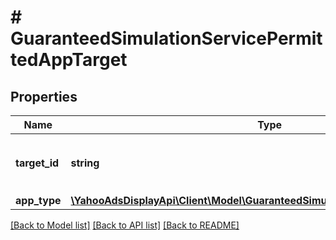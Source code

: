 # # GuaranteedSimulationServicePermittedAppTarget

## Properties

Name | Type | Description | Notes
------------ | ------------- | ------------- | -------------
**target_id** | **string** | &lt;div lang&#x3D;\&quot;ja\&quot;&gt;ターゲットID&lt;/div&gt; &lt;div lang&#x3D;\&quot;en\&quot;&gt;Target ID&lt;/div&gt; | [optional]
**app_type** | [**\YahooAdsDisplayApi\Client\Model\GuaranteedSimulationServiceDeviceAppType**](GuaranteedSimulationServiceDeviceAppType.md) |  | [optional]

[[Back to Model list]](../../README.md#models) [[Back to API list]](../../README.md#endpoints) [[Back to README]](../../README.md)
